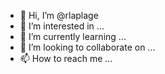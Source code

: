 - 👋 Hi, I’m @rlaplage
- 👀 I’m interested in ...
- 🌱 I’m currently learning ...
- 💞️ I’m looking to collaborate on ...
- 📫 How to reach me ...

<!---
rlaplage/rlaplage is a ✨ special ✨ repository because its `README.md` (this file) appears on your GitHub profile.
You can click the Preview link to take a look at your changes.
--->
